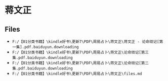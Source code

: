 # 蒋文正

## Files

- `F:/【01分类书籍】\kindle好书\更新7\PDF\周易占卜\蒋文正\蒋文正 - 论命琐记[第一集].pdf.baiduyun.downloading`
- `F:/【01分类书籍】\kindle好书\更新7\PDF\周易占卜\蒋文正\论命琐记[第三集.pdf.baiduyun.downloading`
- `F:/【01分类书籍】\kindle好书\更新7\PDF\周易占卜\蒋文正\论命琐记[第二集.pdf.baiduyun.downloading`
- `F:/【01分类书籍】\kindle好书\更新7\PDF\周易占卜\蒋文正\files.md`
